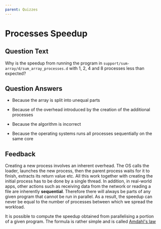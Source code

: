 ```yaml
---
parent: Quizzes
---
```


# Processes Speedup

## Question Text

Why is the speedup from running the program in `support/sum-array/d/sum_array_processes.d` with 1, 2, 4 and 8 processes less than expected?

## Question Answers

- Because the array is split into unequal parts

+ Because of the overhead introduced by the creation of the additional processes

- Because the algorithm is incorrect

- Because the operating systems runs all processes sequentially on the same core

## Feedback

Creating a new process involves an inherent overhead.
The OS calls the loader, launches the new process, then the parent process waits for it to finish, extracts its return value etc.
All this work together with creating the initial process has to be done by a single thread.
In addition, in real-world apps, other actions such as receiving data from the network or reading a file are inherently **sequential**.
Therefore there will always be parts of any given program that cannot be run in parallel.
As a result, the speedup can never be equal to the number of processes between which we spread the workload.

It is possible to compute the speedup obtained from parallelising a portion of a given program.
The formula is rather simple and is called [Amdahl's law](https://en.wikipedia.org/wiki/Amdahl%27s_law)
